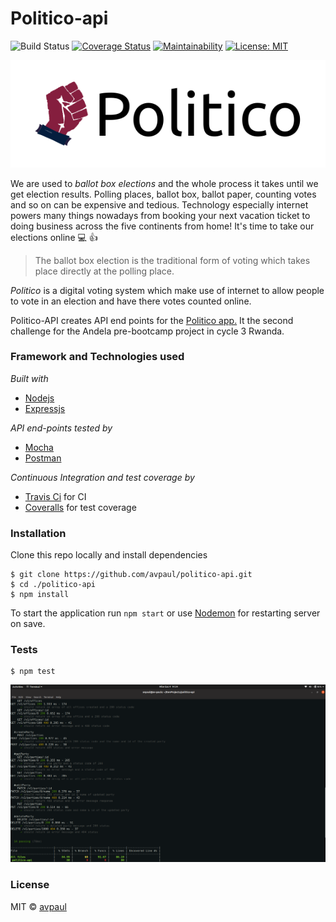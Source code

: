 # Politico-api 
![Build Status](https://travis-ci.com/avpaul/politico-api.svg?branch=master) 
[![Coverage Status](https://coveralls.io/repos/github/avpaul/politico-api/badge.svg?branch=add-coveralls)](https://coveralls.io/github/avpaul/politico-api?branch=master) 
[![Maintainability](https://api.codeclimate.com/v1/badges/7f1405edf9b964256eb1/maintainability)](https://codeclimate.com/github/avpaul/politico-api/maintainability) 
[![License: MIT](https://img.shields.io/badge/License-MIT-blue.svg)](https://opensource.org/licenses/MIT)


![Politico](./public/images/politico.png)

We are used to _ballot box elections_ and the whole process it takes until we get election results.
Polling places, ballot box, ballot paper, counting votes and so on can be expensive and tedious.
Technology especially internet powers many things nowadays from booking your next vacation ticket 
to doing business across the five continents from home! It's time to take our elections online :computer: :+1:

>The ballot box election is the traditional form of voting 
>which takes place directly at the polling place.

*Politico* is a digital voting system which make use of internet to allow people to vote in an 
election and have there votes counted online.

Politico-API creates API end points for the [Politico app.](http://avpaul.github.io/politico) It the second challenge for the Andela 
pre-bootcamp project in cycle 3 Rwanda.

### Framework and Technologies used
*Built with*
* [Nodejs](https://www.nodejs.org)
* [Expressjs](https://www.expressjs.com)

*API end-points tested by*
* [Mocha](https://www.mochajs.org)
* [Postman](https://www.getpostman.com)

*Continuous Integration and test coverage by*
* [Travis Ci](https://www.travis-ci.org) for CI
* [Coveralls](https://www.coveralls.io) for test coverage

### Installation
Clone this repo locally and install dependencies
```
$ git clone https://github.com/avpaul/politico-api.git 
$ cd ./politico-api
$ npm install
```
To start the application run `npm start` or use [Nodemon](https://www.nodemon.io) for restarting server on save.

### Tests
```
$ npm test
```

![test results](./public/images/test.png)

### License
MIT &COPY; [avpaul](https://www.github.com/avpaul)

